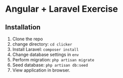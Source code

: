 # Angular + Laravel Exercise

## Installation

1. Clone the repo
2. change directory: `cd clicker`
3. Install Laravel: `composer install `
4. Change database settings in `env`
5. Perform migration: `php artisan migrate`
6. Seed database: `php artisan db:seed`
7. View application in browser.